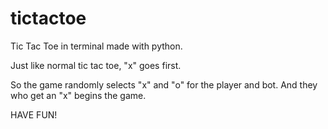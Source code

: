 # tictactoe

Tic Tac Toe in terminal made with python.

Just like normal tic tac toe, "x" goes first.

So the game randomly selects "x" and "o" for the player and bot. And they who get an "x" begins the game.

HAVE FUN!
